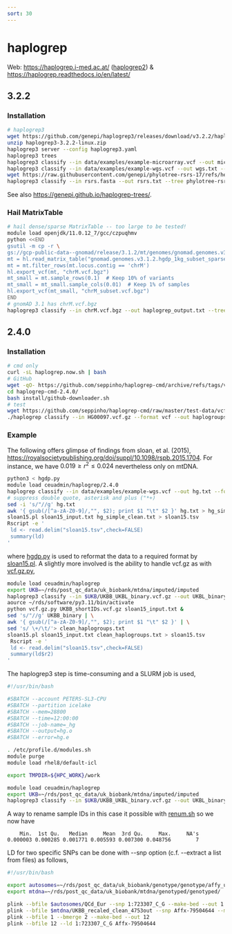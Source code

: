 ```yaml
---
sort: 30
---
```


# haplogrep

Web: <https://haplogrep.i-med.ac.at/> ([haplogrep2](https://haplogrep.i-med.ac.at/haplogrep2/index.html)) & <https://haplogrep.readthedocs.io/en/latest/>

## 3.2.2

### Installation

```bash
# haplogrep3
wget https://github.com/genepi/haplogrep3/releases/download/v3.2.2/haplogrep3-3.2.2-linux.zip
unzip haplogrep3-3.2.2-linux.zip
haplogrep3 server --config haplogrep3.yaml
haplogrep3 trees
haplogrep3 classify --in data/examples/example-microarray.vcf --out microarray.txt --tree=phylotree-rsrs@17.0
haplogrep3 classify --in data/examples/example-wgs.vcf --out wgs.txt --tree=phylotree-rsrs@17.0
wget https://raw.githubusercontent.com/genepi/phylotree-rsrs-17/refs/heads/main/src/rsrs.fasta
haplogrep3 classify --in rsrs.fasta --out rsrs.txt --tree phylotree-rsrs@17.0
```

See also <https://genepi.github.io/haplogrep-trees/>.

### Hail MatrixTable

```bash
# hail dense/sparse MatrixTable -- too large to be tested!
module load openjdk/11.0.12_7/gcc/czpuqhmv
python <<END
gsutil -m cp -r \
gs://gcp-public-data--gnomad/release/3.1.2/mt/genomes/gnomad.genomes.v3.1.2.hgdp_1kg_subset_sparse.mt .
mt = hl.read_matrix_table("gnomad.genomes.v3.1.2.hgdp_1kg_subset_sparse.mt")
mt = mt.filter_rows(mt.locus.contig == 'chrM')
hl.export_vcf(mt, "chrM.vcf.bgz")
mt_small = mt.sample_rows(0.1)  # Keep 10% of variants
mt_small = mt_small.sample_cols(0.01)  # Keep 1% of samples
hl.export_vcf(mt_small, "chrM_subset.vcf.bgz")
END
# gnomAD 3.1 has chrM.vcf.bgz
haplogrep3 classify --in chrM.vcf.bgz --out haplogrep_output.txt --tree phylotree-rsrs@17.0
```

## 2.4.0

### Installation

```bash
# cmd only
curl -sL haplogrep.now.sh | bash
# GitHub
wget -qO- https://github.com/seppinho/haplogrep-cmd/archive/refs/tags/v2.4.0.tar.gz | tar xfz -
cd haplogrep-cmd-2.4.0/
bash install/github-downloader.sh
# test
wget https://github.com/seppinho/haplogrep-cmd/raw/master/test-data/vcf/HG00097.vcf.gz
./haplogrep classify --in HG00097.vcf.gz --format vcf --out haplogroups.txt
```

### Example

The following offers glimpse of findings from sloan, et al. (2015), <https://royalsocietypublishing.org/doi/suppl/10.1098/rspb.2015.1704>. For instance, we have $0.019 \ge r^2 \le 0.024$ nevertheless only on mtDNA.

```bash
python3 < hgdp.py
module load ceuadmin/haplogrep/2.4.0
haplogrep classify --in data/examples/example-wgs.vcf --out hg.txt --format=vcf
# suppress double quote, asterisk and plus ("*+)
sed -i 's/"//g' hg.txt
awk '{ gsub(/[^a-zA-Z0-9]/,"", $2); print $1 "\t" $2 }' hg.txt > hg_simple_clean.txt
sloan15.pl sloan15_input.txt hg_simple_clean.txt > sloan15.tsv
Rscript -e '
 ld <- read.delim("sloan15.tsv",check=FALSE)
 summary(ld)
'
```

where [hgdp.py](files/hgdp.py) is used to reformat the data to a required format by [sloan15.pl](files/sloan15.pl). A slightly more involved is the ability to handle vcf.gz as with [vcf.gz.py](files/vcf.gz.py),

```bash
module load ceuadmin/haplogrep
export UKB=~/rds/post_qc_data/uk_biobank/mtdna/imputed/imputed
haplogrep3 classify --in $UKB/UKBB_UKBL_binary.vcf.gz --out UKBL_binary --tree=phylotree-rcrs@17.2
aource ~/rds/software/py3.11/bin/activate
python vcf.gz.py UKBB_shortIDs.vcf.gz sloan15_input.txt &
sed 's/"//g' UKBB_binary | \
awk '{ gsub(/[^a-zA-Z0-9]/,"", $2); print $1 "\t" $2 }' | \
sed 's/ \+/\t/'> clean_haplogroups.txt
sloan15.pl sloan15_input.txt clean_haplogroups.txt > sloan15.tsv
 Rscript -e '
 ld <- read.delim("sloan15.tsv",check=FALSE)
 summary(ld$r2)
'
```

The haplogrep3 step is time-consuming and a SLURM job is used,

```bash
#!/usr/bin/bash

#SBATCH --account PETERS-SL3-CPU
#SBATCH --partition icelake
#SBATCH --mem=28800
#SBATCH --time=12:00:00
#SBATCH --job-name=_hg
#SBATCH --output=hg.o
#SBATCH --error=hg.e

. /etc/profile.d/modules.sh
module purge
module load rhel8/default-icl

export TMPDIR=${HPC_WORK}/work

module load ceuadmin/haplogrep
export UKB=~/rds/post_qc_data/uk_biobank/mtdna/imputed/imputed
haplogrep3 classify --in $UKB/UKBB_UKBL_binary.vcf.gz --out UKBL_binary --tree=phylotree-rcrs@17.2
```

A way to rename sample IDs in this case it possible with [renum.sh](files/renum.sh) so we now have

```
    Min.  1st Qu.   Median     Mean  3rd Qu.     Max.     NA's
0.000003 0.000285 0.001771 0.005593 0.007300 0.048756        7
```

LD for two specific SNPs can be done with --snp option (c.f. --extract a list from files) as follows,

```bash
#!/usr/bin/bash

export autosomes=~/rds/post_qc_data/uk_biobank/genotype/genotype/affy_ukbiobank_array/QCd_data/
export mtdna=~/rds/post_qc_data/uk_biobank/mtdna/genotyped/genotyped/

plink --bfile $autosomes/QCd_Eur --snp 1:723307_C_G --make-bed --out 1
plink --bfile $mtdna/UKBB_recaled_clean_4753out --snp Affx-79504644 --make-bed --out 2
plink --bfile 1 --bmerge 2 --make-bed --out 12
plink --bfile 12 --ld 1:723307_C_G Affx-79504644
```
